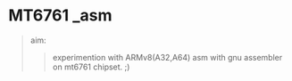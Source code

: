 # MT6761 _asm

> aim:
>> experimention with ARMv8(A32,A64) asm with gnu assembler on mt6761 chipset.
>> ;)


  
 
